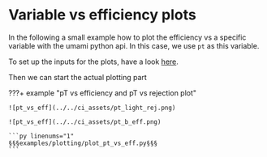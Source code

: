 # Variable vs efficiency plots
In the following a small example how to plot the efficiency vs a specific variable
with the umami python api. In this case, we use `pt` as this variable.

To set up the inputs for the plots, have a look [here](./index.md).

Then we can start the actual plotting part


???+ example "pT vs efficiency and pT vs rejection plot"

    ![pt_vs_eff](../../ci_assets/pt_light_rej.png)

    ![pt_vs_eff](../../ci_assets/pt_b_eff.png)

    ```py linenums="1"
    §§§examples/plotting/plot_pt_vs_eff.py§§§
    ```